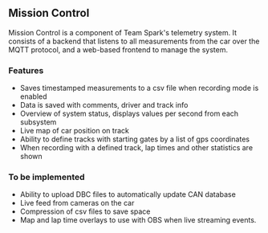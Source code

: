 ## Mission Control

Mission Control is a component of Team Spark's telemetry system. It consists of a backend that listens to all measurements from the car over the MQTT protocol, and a web-based frontend to manage the system.

### Features

 - Saves timestamped measurements to a csv file when recording mode is enabled
 - Data is saved with comments, driver and track info
 - Overview of system status, displays values per second from each subsystem
 - Live map of car position on track
 - Ability to define tracks with starting gates by a list of gps coordinates
 - When recording with a defined track, lap times and other statistics are shown
 
### To be implemented

 - Ability to upload DBC files to automatically update CAN database
 - Live feed from cameras on the car
 - Compression of csv files to save space
 - Map and lap time overlays to use with OBS when live streaming events.